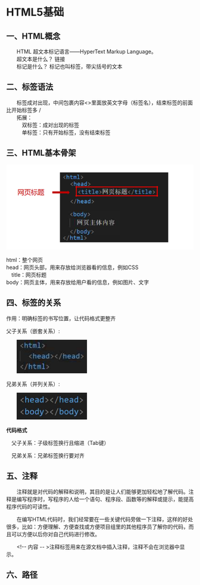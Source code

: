 # <Central>HTML5基础</Central>

## 一、HTML概念
&emsp;&emsp;HTML 超文本标记语言——HyperText Markup Language。
<br>
&emsp;&emsp;超文本是什么？ 链接
<br>
&emsp;&emsp;标记是什么？   标记也叫标签，带尖括号的文本


## 二、标签语法
&emsp;&emsp;标签成对出现，中间包裹内容<>里面放英文字母（标签名），结束标签的前面比开始标签多 /
<br>
&emsp;&emsp;拓展：
<br>
&emsp;&emsp;&emsp;双标签：成对出现的标签
<br>
&emsp;&emsp;&emsp;单标签：只有开始标签，没有结束标签


## 三、HTML基本骨架
<img src="../../imgs/html5/html5_basic_1.png">

html：整个网页
<br>
head：网页头部，用来存放给浏览器看的信息，例如CSS
<br>
&emsp;title：网页标题
<br>
body：网页主体，用来存放给用户看的信息，例如图片、文字


## 四、标签的关系
作用：明确标签的书写位置，让代码格式更整齐

父子关系（嵌套关系）:

&emsp;&emsp;<img src="../../imgs/html5/html5_basic_2.png">

兄弟关系（并列关系）:

&emsp;&emsp;<img src="../../imgs/html5/html5_basic_3.png">

<strong>代码格式</strong>

&emsp;父子关系：子级标签换行且缩进（Tab键）

&emsp;兄弟关系：兄弟标签换行要对齐


## 五、注释
&emsp;&emsp;注释就是对代码的解释和说明，其目的是让人们能够更加轻松地了解代码。注释是编写程序时，写程序的人给一个语句、程序段、函数等的解释或提示，能提高程序代码的可读性。

&emsp;&emsp;在编写HTML代码时，我们经常要在一些关键代码旁做一下注释，这样的好处很多，比如：方便理解、方便查找或方便项目组里的其他程序员了解你的代码，而且可以方便以后你对自己代码进行修改。

&emsp;&emsp;<!--  内容   -- >注释标签用来在源文档中插入注释，注释不会在浏览器中显示。

## 六、路径






